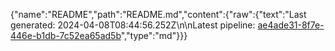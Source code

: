 {"name":"README","path":"README.md","content":{"raw":{"text":"Last generated: 2024-04-08T08:44:56.252Z\n\nLatest pipeline: [ae4ade31-8f7e-446e-b1db-7c52ea65ad5b](/pipeline/ae4ade31-8f7e-446e-b1db-7c52ea65ad5b)","type":"md"}}}